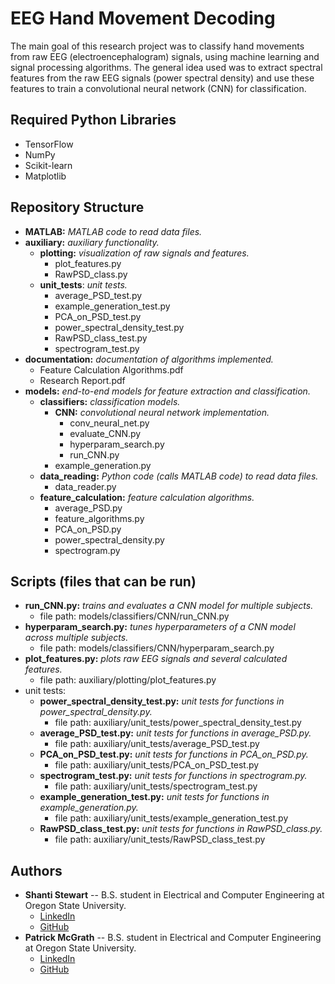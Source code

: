 

# EEG Hand Movement Decoding

The main goal of this research project was to classify hand movements from raw EEG (electroencephalogram) signals, using
machine learning and signal processing algorithms. The general idea used was to extract spectral features from the raw
EEG signals (power spectral density) and use these features to train a convolutional neural network (CNN) for classification.



## Required Python Libraries

* TensorFlow
* NumPy
* Scikit-learn
* Matplotlib


## Repository Structure

* **MATLAB:** _MATLAB code to read data files._
* **auxiliary:** _auxiliary functionality._
   * **plotting:** _visualization of raw signals and features._
      * plot_features.py
      * RawPSD_class.py
   * **unit_tests**: _unit tests._
      * average_PSD_test.py
      * example_generation_test.py
      * PCA_on_PSD_test.py
      * power_spectral_density_test.py
      * RawPSD_class_test.py
      * spectrogram_test.py
* **documentation:** _documentation of algorithms implemented._
   * Feature Calculation Algorithms.pdf
   * Research Report.pdf
* **models:** _end-to-end models for feature extraction and classification._
   * **classifiers:** _classification models._
      * **CNN:** _convolutional neural network implementation._
         * conv_neural_net.py
         * evaluate_CNN.py
         * hyperparam_search.py
         * run_CNN.py
      * example_generation.py
   * **data_reading:** _Python code (calls MATLAB code) to read data files._
      * data_reader.py
   * **feature_calculation:** _feature calculation algorithms._
      * average_PSD.py
      * feature_algorithms.py
      * PCA_on_PSD.py
      * power_spectral_density.py
      * spectrogram.py


## Scripts (files that can be run)

* **run_CNN.py:** _trains and evaluates a CNN model for multiple subjects._
   * file path: models/classifiers/CNN/run_CNN.py
* **hyperparam_search.py:** _tunes hyperparameters of a CNN model across multiple subjects._
   * file path: models/classifiers/CNN/hyperparam_search.py
* **plot_features.py:** _plots raw EEG signals and several calculated features._
   * file path: auxiliary/plotting/plot_features.py
* unit tests:
   * **power_spectral_density_test.py:** _unit tests for functions in power_spectral_density.py._
      * file path: auxiliary/unit_tests/power_spectral_density_test.py
   * **average_PSD_test.py:** _unit tests for functions in average_PSD.py._
      * file path: auxiliary/unit_tests/average_PSD_test.py
   * **PCA_on_PSD_test.py:** _unit tests for functions in PCA_on_PSD.py._
      * file path: auxiliary/unit_tests/PCA_on_PSD_test.py
   * **spectrogram_test.py:** _unit tests for functions in spectrogram.py._
      * file path: auxiliary/unit_tests/spectrogram_test.py
   * **example_generation_test.py:** _unit tests for functions in example_generation.py._
      * file path: auxiliary/unit_tests/example_generation_test.py
   * **RawPSD_class_test.py:** _unit tests for functions in RawPSD_class.py._
      * file path: auxiliary/unit_tests/RawPSD_class_test.py


## Authors

* **Shanti Stewart** -- B.S. student in Electrical and Computer Engineering at Oregon State University.
   * [LinkedIn](https://www.linkedin.com/in/shanti-stewart-27aaaa183/)
   * [GitHub](https://github.com/shantistewart)
* **Patrick McGrath** -- B.S. student in Electrical and Computer Engineering at Oregon State University.
   * [LinkedIn](https://www.linkedin.com/in/mcgrath-patrick)
   * [GitHub](https://github.com/pmcgrath17)

